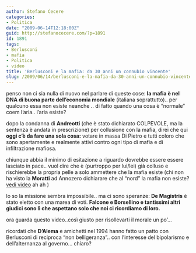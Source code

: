 ```yaml
---
author: Stefano Cecere
categories:
- Politica
date: "2009-06-14T12:18:00Z"
guid: http://stefanocecere.com/?p=1891
id: 1891
tags:
- Berlusconi
- mafia
- Politica
- video
title: 'Berlusconi e la mafia: da 30 anni un connubio vincente'
slug: /2009/06/14/berlusconi-e-la-mafia-da-30-anni-un-connubio-vincente/
---
```


penso non ci sia nulla di nuovo nel parlare di queste cose: **la mafia è nel DNA di buona parte dell&#8217;economia mondiale** (italiana soprattutto).. per qualcuno essa non esiste neanche .. di fatto quando una cosa è &#8220;normale&#8221; coem l&#8217;aria.. l&#8217;aria esiste?
  
dopo la condanna di **Andreotti** (che è stato dichiarato COLPEVOLE, ma la sentenza è andata in prescrizione) per collusione con la mafia, direi che qui **oggi c&#8217;è da fare una sola cosa:** votare in massa Di Pietro e tutti coloro che sono apertamente e realmente attivi contro ogni tipo di mafia e di infiltrazione mafiosa.
  
chiunque abbia il minimo di esitazione a riguardo dovrebbe essere essere lasciato in pace.. vuol dire che è (purtroppo per lui/lei) già colluso e rischierebbe la propria pelle a solo ammettere che la mafia esiste (chi non ha visto la **Moratti** ad Annozero dichiarare che al &#8220;nord&#8221; la mafia non esiste? [vedi video](http://www.youtube.com/watch?v=em7u2AiYGDc) ah ah )

lo so la missione sembra impossibile.. ma ci sono speranze: **De Magistris** è stato eletto con una marea di voti. **Falcone e Borsellino e tantissimi altri giudici sono lì che aspettano solo che noi ci ricordiamo di loro.**

ora guarda questo video..così giusto per risollevarti il morale un po&#8217;&#8230;
  
ricordati che **D&#8217;Alema** e amichetti nel 1994 hanno fatto un patto con Berlusconi di reciproca &#8220;non belligeranza&#8221;.. con l&#8217;interesse del bipolarismo e dell&#8217;alternanza al governo&#8230; chiaro?